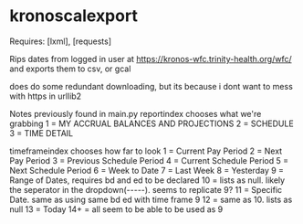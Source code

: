kronoscalexport
===============
Requires:
[lxml], [requests]

Rips dates from logged in user at https://kronos-wfc.trinity-health.org/wfc/ and exports them to csv, or gcal

does do some redundant downloading, but its because i dont want to mess with https in urllib2


Notes previously found in main.py
 reportindex chooses what we're grabbing
 1 = MY ACCRUAL BALANCES AND PROJECTIONS
 2 = SCHEDULE
 3 = TIME DETAIL

 timeframeindex chooses how far to look
 1 = Current Pay Period
 2 = Next Pay Period
 3 = Previous Schedule Period
 4 = Current Schedule Period
 5 = Next Schedule Period
 6 = Week to Date
 7 = Last Week
 8 = Yesterday
 9 = Range of Dates, requires bd and ed to be declared
 10 = lists as null. likely the seperator in the dropdown(-----). seems to replicate 9?
 11 = Specific Date. same as using same bd ed with time frame 9
 12 = same as 10. lists as null
 13 = Today
 14+ = all seem to be able to be used as 9